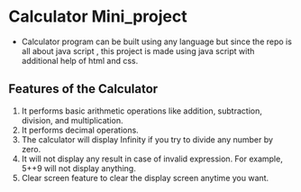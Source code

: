 # Calculator Mini_project
- Calculator program can be built using any language but since the repo is all about java script , this project is made using java script with additional help of html and css.

## Features of the Calculator
  
1. It performs basic arithmetic operations like addition, subtraction, division, and multiplication.
2. It  performs decimal operations.
3. The calculator will display Infinity if you try to divide any number by zero.
4. It will not display any result in case of invalid expression. For example, 5++9 will not display anything.
5. Clear screen feature to clear the display screen anytime you want.


##  
